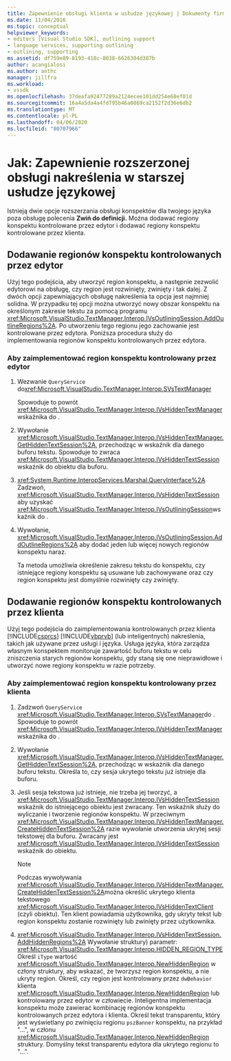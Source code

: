 ```yaml
---
title: Zapewnienie obsługi klienta w usłudze językowej | Dokumenty firmy Microsoft
ms.date: 11/04/2016
ms.topic: conceptual
helpviewer_keywords:
- editors [Visual Studio SDK], outlining support
- language services, supporting outlining
- outlining, supporting
ms.assetid: df759e89-8193-418c-8038-6626304d387b
author: acangialosi
ms.author: anthc
manager: jillfra
ms.workload:
- vssdk
ms.openlocfilehash: 37deafa92477289a2124ecee101dd254e68ef01d
ms.sourcegitcommit: 16a4a5da4a4fd795b46a0869ca2152f2d36e6db2
ms.translationtype: MT
ms.contentlocale: pl-PL
ms.lasthandoff: 04/06/2020
ms.locfileid: "80707966"
---
```

# <a name="how-to-provide-expanded-outlining-support-in-a-legacy-language-service"></a>Jak: Zapewnienie rozszerzonej obsługi nakreślenia w starszej usłudze językowej
Istnieją dwie opcje rozszerzania obsługi konspektów dla twojego języka poza obsługę polecenia **Zwiń do definicji.** Można dodawać regiony konspektu kontrolowane przez edytor i dodawać regiony konspektu kontrolowane przez klienta.

## <a name="adding-editor-controlled-outline-regions"></a>Dodawanie regionów konspektu kontrolowanych przez edytor
 Użyj tego podejścia, aby utworzyć region konspektu, a następnie zezwolić edytorowi na obsługę, czy region jest rozwinięty, zwinięty i tak dalej. Z dwóch opcji zapewniających obsługę nakreślenia ta opcja jest najmniej solidna. W przypadku tej opcji można utworzyć nowy obszar konspektu na określonym zakresie tekstu za pomocą programu <xref:Microsoft.VisualStudio.TextManager.Interop.IVsOutliningSession.AddOutlineRegions%2A>. Po utworzeniu tego regionu jego zachowanie jest kontrolowane przez edytora. Poniższa procedura służy do implementowania regionów konspektu kontrolowanych przez edytora.

### <a name="to-implement-an-editor-controlled-outline-region"></a>Aby zaimplementować region konspektu kontrolowany przez edytor

1. Wezwanie `QueryService` do<xref:Microsoft.VisualStudio.TextManager.Interop.SVsTextManager>

     Spowoduje to powrót <xref:Microsoft.VisualStudio.TextManager.Interop.IVsHiddenTextManager>wskaźnika do .

2. Wywołanie <xref:Microsoft.VisualStudio.TextManager.Interop.IVsHiddenTextManager.GetHiddenTextSession%2A>, przechodząc w wskaźnik dla danego buforu tekstu. Spowoduje to zwraca <xref:Microsoft.VisualStudio.TextManager.Interop.IVsHiddenTextSession> wskaźnik do obiektu dla buforu.

3. <xref:System.Runtime.InteropServices.Marshal.QueryInterface%2A> Zadzwoń, <xref:Microsoft.VisualStudio.TextManager.Interop.IVsHiddenTextSession> aby uzyskać <xref:Microsoft.VisualStudio.TextManager.Interop.IVsOutliningSession>wskaźnik do .

4. Wywołanie, <xref:Microsoft.VisualStudio.TextManager.Interop.IVsOutliningSession.AddOutlineRegions%2A> aby dodać jeden lub więcej nowych regionów konspektu naraz.

     Ta metoda umożliwia określenie zakresu tekstu do konspektu, czy istniejące regiony konspektu są usuwane lub zachowywane oraz czy region konspektu jest domyślnie rozwinięty czy zwinięty.

## <a name="add-client-controlled-outline-regions"></a>Dodawanie regionów konspektu kontrolowanych przez klienta
 Użyj tego podejścia do zaimplementowania kontrolowanych przez klienta [!INCLUDE[csprcs](../../data-tools/includes/csprcs_md.md)] [!INCLUDE[vbprvb](../../code-quality/includes/vbprvb_md.md)] (lub inteligentnych) nakreślenia, takich jak używane przez usługi i języka. Usługa języka, która zarządza własnym konspektem monitoruje zawartość buforu tekstu w celu zniszczenia starych regionów konspektu, gdy staną się one nieprawidłowe i utworzyć nowe regiony konspektu w razie potrzeby.

### <a name="to-implement-a-client-controlled-outline-region"></a>Aby zaimplementować region konspektu kontrolowany przez klienta

1. Zadzwoń `QueryService` <xref:Microsoft.VisualStudio.TextManager.Interop.SVsTextManager>do . Spowoduje to powrót <xref:Microsoft.VisualStudio.TextManager.Interop.IVsHiddenTextManager>wskaźnika do .

2. Wywołanie <xref:Microsoft.VisualStudio.TextManager.Interop.IVsHiddenTextManager.GetHiddenTextSession%2A>, przechodząc w wskaźnik dla danego buforu tekstu. Określa to, czy sesja ukrytego tekstu już istnieje dla buforu.

3. Jeśli sesja tekstowa już istnieje, nie trzeba jej tworzyć, a <xref:Microsoft.VisualStudio.TextManager.Interop.IVsHiddenTextSession> wskaźnik do istniejącego obiektu jest zwracany. Ten wskaźnik służy do wyliczanie i tworzenie regionów konspektu. W przeciwnym <xref:Microsoft.VisualStudio.TextManager.Interop.IVsHiddenTextManager.CreateHiddenTextSession%2A> razie wywołanie utworzenia ukrytej sesji tekstowej dla buforu. Zwracany jest <xref:Microsoft.VisualStudio.TextManager.Interop.IVsHiddenTextSession> wskaźnik do obiektu.

    > [!NOTE]
    > Podczas wywoływania <xref:Microsoft.VisualStudio.TextManager.Interop.IVsHiddenTextManager.CreateHiddenTextSession%2A>można określić ukrytego klienta tekstowego <xref:Microsoft.VisualStudio.TextManager.Interop.IVsHiddenTextClient> (czyli obiektu). Ten klient powiadamia użytkownika, gdy ukryty tekst lub region konspektu zostanie rozwinięty lub zwinięty przez użytkownika.

4. <xref:Microsoft.VisualStudio.TextManager.Interop.IVsHiddenTextSession.AddHiddenRegions%2A> Wywołanie struktury) parametr: <xref:Microsoft.VisualStudio.TextManager.Interop.HIDDEN_REGION_TYPE> Określ `iType` wartość <xref:Microsoft.VisualStudio.TextManager.Interop.NewHiddenRegion> w człony struktury, aby wskazać, że tworzysz region konspektu, a nie ukryty region. Określ, czy region jest kontrolowany przez `dwBehavior` klienta <xref:Microsoft.VisualStudio.TextManager.Interop.NewHiddenRegion> lub kontrolowany przez edytor w człowiecie. Inteligentna implementacja konspektu może zawierać kombinację regionów konspektu kontrolowanych przez edytora i klienta. Określ tekst transparentu, który jest wyświetlany po zwinięciu regionu `pszBanner` konspektu, na przykład "...", w członu <xref:Microsoft.VisualStudio.TextManager.Interop.NewHiddenRegion> struktury. Domyślny tekst transparentu edytora dla ukrytego regionu to "...".
